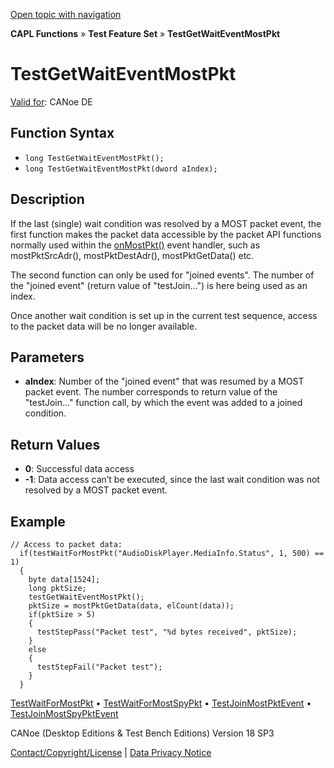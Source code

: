 [Open topic with navigation](../../../../../CANoeDEFamily.htm#Topics/CAPLFunctions/Test/Functions/CAPLfunctionTestGetWaitEventMostPkt.md)

**CAPL Functions** » **Test Feature Set** » **TestGetWaitEventMostPkt**

# TestGetWaitEventMostPkt

[Valid for](../../../Shared/FeatureAvailability.md): CANoe DE

## Function Syntax

- `long TestGetWaitEventMostPkt();`
- `long TestGetWaitEventMostPkt(dword aIndex);`

## Description

If the last (single) wait condition was resolved by a MOST packet event, the first function makes the packet data accessible by the packet API functions normally used within the [onMostPkt()](../../MOST/EventProcedures/CAPLfunctionOnMOSTPkt.md) event handler, such as mostPktSrcAdr(), mostPktDestAdr(), mostPktGetData() etc.

The second function can only be used for "joined events". The number of the "joined event" (return value of "testJoin...") is here being used as an index.

Once another wait condition is set up in the current test sequence, access to the packet data will be no longer available.

## Parameters

- **aIndex**: Number of the "joined event" that was resumed by a MOST packet event. The number corresponds to return value of the "testJoin..." function call, by which the event was added to a joined condition.

## Return Values

- **0**: Successful data access
- **-1**: Data access can’t be executed, since the last wait condition was not resolved by a MOST packet event.

## Example

```plaintext
// Access to packet data:
  if(testWaitForMostPkt("AudioDiskPlayer.MediaInfo.Status", 1, 500) == 1)
  {
    byte data[1524];
    long pktSize;
    testGetWaitEventMostPkt();
    pktSize = mostPktGetData(data, elCount(data));
    if(pktSize > 5)
    {
      testStepPass("Packet test", "%d bytes received", pktSize);
    }
    else
    {
      testStepFail("Packet test");
    }
  }
```

[TestWaitForMostPkt](CAPLfunctionTestWaitForMostPkt.md) • [TestWaitForMostSpyPkt](CAPLfunctionTestWaitForMostSpyPkt.md) • [TestJoinMostPktEvent](CAPLfunctionTestJoinMostPktEvent.md) • [TestJoinMostSpyPktEvent](CAPLfunctionTestJoinMostSpyPktEvent.md)

CANoe (Desktop Editions & Test Bench Editions) Version 18 SP3

[Contact/Copyright/License](../../../Shared/ContactCopyrightLicense.md) | [Data Privacy Notice](https://www.vector.com/int/en/company/get-info/privacy-policy/)
